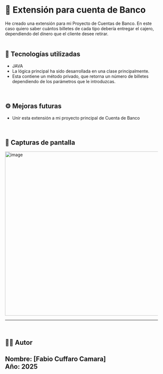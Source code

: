 # 📝 Extensión para cuenta de Banco

He creado una extensión para mi Proyecto de Cuentas de Banco. 
En este caso quiero saber cuántos billetes de cada tipo debería entregar el cajero, dependiendo del dinero que el cliente desee retirar. 
<br><br>

## 🚀 Tecnologías utilizadas

- JAVA
- La lógica principal ha sido desarrollada en una clase principalmente.
- Esta contiene un método privado, que retorna un número de billetes dependiendo de los parámetros que le introduzcas.
<br>

## ⚙️ Mejoras futuras

- Unir esta extensión a mi proyecto principal de Cuenta de Banco

<br>

## 📸 Capturas de pantalla

<img width="1803" height="540" alt="image" src="https://github.com/user-attachments/assets/c865f9c5-d537-459f-ac7c-704c655e02a9" />

---

<br>


## 👨‍🎓 Autor

**Nombre**: [Fabio Cuffaro Camara]       
**Año**: 2025
---

